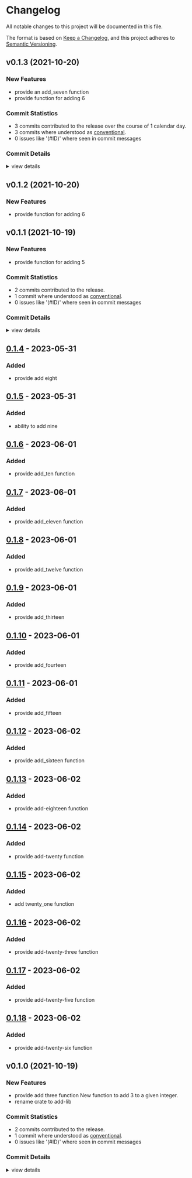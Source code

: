 # Changelog

All notable changes to this project will be documented in this file.

The format is based on [Keep a Changelog](https://keepachangelog.com/en/1.0.0/),
and this project adheres to [Semantic Versioning](https://semver.org/spec/v2.0.0.html).

## v0.1.3 (2021-10-20)

### New Features

 - <csr-id-df56321839975515f89df6733f3dc3fe8aa741c1/> provide an add_seven function
 - <csr-id-f83d7080002bfbe6b1b70b0eea8213811d38cf75/> provide function for adding 6

### Commit Statistics

<csr-read-only-do-not-edit/>

 - 3 commits contributed to the release over the course of 1 calendar day.
 - 3 commits where understood as [conventional](https://www.conventionalcommits.org).
 - 0 issues like '(#ID)' where seen in commit messages

### Commit Details

<csr-read-only-do-not-edit/>

<details><summary>view details</summary>

 * **Uncategorized**
    - provide an add_seven function ([`df56321`](https://github.com/git//jacderida/workspace-release-exp.git/commit/df56321839975515f89df6733f3dc3fe8aa741c1))
    - v0.1.2, v0.1.2 ([`381aa86`](https://github.com/git//jacderida/workspace-release-exp.git/commit/381aa864c9b73dd76aad9b136f64f7537125dba7))
    - provide function for adding 6 ([`f83d708`](https://github.com/git//jacderida/workspace-release-exp.git/commit/f83d7080002bfbe6b1b70b0eea8213811d38cf75))
</details>

## v0.1.2 (2021-10-20)

### New Features

 - <csr-id-f83d7080002bfbe6b1b70b0eea8213811d38cf75/> provide function for adding 6

## v0.1.1 (2021-10-19)

### New Features

 - <csr-id-55b9daf4c67dade31c2510f11cc741755b3f057d/> provide function for adding 5

### Commit Statistics

<csr-read-only-do-not-edit/>

 - 2 commits contributed to the release.
 - 1 commit where understood as [conventional](https://www.conventionalcommits.org).
 - 0 issues like '(#ID)' where seen in commit messages

### Commit Details

<csr-read-only-do-not-edit/>

<details><summary>view details</summary>

 * **Uncategorized**
    - Release jacderida-exp2-add-lib v0.1.1, jacderida-exp2-adder v0.1.1 ([`633f876`](https://github.com/git//jacderida/workspace-release-exp.git/commit/633f876e400e5a74e841a0846cf51e18a312e6a2))
    - provide function for adding 5 ([`55b9daf`](https://github.com/git//jacderida/workspace-release-exp.git/commit/55b9daf4c67dade31c2510f11cc741755b3f057d))
</details>

## [0.1.4](https://github.com/jacderida/workspace-release-exp/compare/jacderida-exp2-add-lib-v0.1.3...jacderida-exp2-add-lib-v0.1.4) - 2023-05-31

### Added
- provide add eight

## [0.1.5](https://github.com/jacderida/workspace-release-exp/compare/jacderida-exp2-add-lib-v0.1.4...jacderida-exp2-add-lib-v0.1.5) - 2023-05-31

### Added
- ability to add nine

## [0.1.6](https://github.com/jacderida/workspace-release-exp/compare/jacderida-exp2-add-lib-v0.1.5...jacderida-exp2-add-lib-v0.1.6) - 2023-06-01

### Added
- provide add_ten function

## [0.1.7](https://github.com/jacderida/workspace-release-exp/compare/jacderida-exp2-add-lib-v0.1.6...jacderida-exp2-add-lib-v0.1.7) - 2023-06-01

### Added
- provide add_eleven function

## [0.1.8](https://github.com/jacderida/workspace-release-exp/compare/jacderida-exp2-add-lib-v0.1.7...jacderida-exp2-add-lib-v0.1.8) - 2023-06-01

### Added
- provide add_twelve function

## [0.1.9](https://github.com/jacderida/workspace-release-exp/compare/jacderida-exp2-add-lib-v0.1.8...jacderida-exp2-add-lib-v0.1.9) - 2023-06-01

### Added
- provide add_thirteen

## [0.1.10](https://github.com/jacderida/workspace-release-exp/compare/jacderida-exp2-add-lib-v0.1.9...jacderida-exp2-add-lib-v0.1.10) - 2023-06-01

### Added
- provide add_fourteen

## [0.1.11](https://github.com/jacderida/workspace-release-exp/compare/jacderida-exp2-add-lib-v0.1.10...jacderida-exp2-add-lib-v0.1.11) - 2023-06-01

### Added
- provide add_fifteen

## [0.1.12](https://github.com/jacderida/workspace-release-exp/compare/jacderida-exp2-add-lib-v0.1.11...jacderida-exp2-add-lib-v0.1.12) - 2023-06-02

### Added
- provide add_sixteen function

## [0.1.13](https://github.com/jacderida/workspace-release-exp/compare/jacderida-exp2-add-lib-v0.1.12...jacderida-exp2-add-lib-v0.1.13) - 2023-06-02

### Added
- provide add-eighteen function

## [0.1.14](https://github.com/jacderida/workspace-release-exp/compare/jacderida-exp2-add-lib-v0.1.13...jacderida-exp2-add-lib-v0.1.14) - 2023-06-02

### Added
- provide add-twenty function

## [0.1.15](https://github.com/jacderida/workspace-release-exp/compare/jacderida-exp2-add-lib-v0.1.14...jacderida-exp2-add-lib-v0.1.15) - 2023-06-02

### Added
- add twenty_one function

## [0.1.16](https://github.com/jacderida/workspace-release-exp/compare/jacderida-exp2-add-lib-v0.1.15...jacderida-exp2-add-lib-v0.1.16) - 2023-06-02

### Added
- provide add-twenty-three function

## [0.1.17](https://github.com/jacderida/workspace-release-exp/compare/jacderida-exp2-add-lib-v0.1.16...jacderida-exp2-add-lib-v0.1.17) - 2023-06-02

### Added
- provide add-twenty-five function

## [0.1.18](https://github.com/jacderida/workspace-release-exp/compare/jacderida-exp2-add-lib-v0.1.17...jacderida-exp2-add-lib-v0.1.18) - 2023-06-02

### Added
- provide add-twenty-six function

## v0.1.0 (2021-10-19)

### New Features

 - <csr-id-1a9e9dff6d52c4293db296c6d5338971dc4b250f/> provide add three function
   New function to add 3 to a given integer.
 - <csr-id-9aecbb2e6a641e50fb1c97bfbc3fbca200dee7cb/> rename crate to add-lib

### Commit Statistics

<csr-read-only-do-not-edit/>

 - 2 commits contributed to the release.
 - 1 commit where understood as [conventional](https://www.conventionalcommits.org).
 - 0 issues like '(#ID)' where seen in commit messages

### Commit Details

<csr-read-only-do-not-edit/>

<details><summary>view details</summary>

 * **Uncategorized**
    - Release jacderida-exp2-add-lib v0.1.0, jacderida-exp2-adder v0.1.0 ([`e50bf48`](https://github.com/git//jacderida/workspace-release-exp.git/commit/e50bf48ad1bd954a3920e7ab6f0177f7955125dd))
    - rename crates to exp2 ([`1b64860`](https://github.com/git//jacderida/workspace-release-exp.git/commit/1b64860257581fd5a94ca87d1b674eefb97ece40))
</details>

